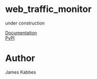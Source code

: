 # web_traffic_monitor
under construction

[Documentation](https://jameskabbes.github.io/web_traffic_monitor)<br>
[PyPI](https://pypi.org/project/kabbes-web-traffic-monitor)

# Author
James Kabbes